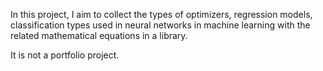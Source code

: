 In this project, I aim to collect the types of optimizers, regression models, classification types used in neural networks in machine learning with the related mathematical equations in a library.

It is not a portfolio project.
